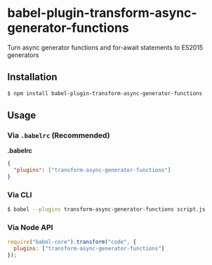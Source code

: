 # babel-plugin-transform-async-generator-functions

Turn async generator functions and for-await statements to ES2015 generators

## Installation

```sh
$ npm install babel-plugin-transform-async-generator-functions
```

## Usage

### Via `.babelrc` (Recommended)

**.babelrc**

```json
{
  "plugins": ["transform-async-generator-functions"]
}
```

### Via CLI

```sh
$ babel --plugins transform-async-generator-functions script.js
```

### Via Node API

```javascript
require("babel-core").transform("code", {
  plugins: ["transform-async-generator-functions"]
});
```
